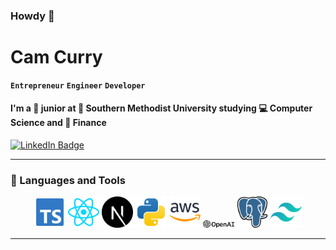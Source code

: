 ### Howdy 👋

# Cam Curry

**`Entrepreneur`**
**`Engineer`**
**`Developer`**

####  I'm a 🥸 junior at 🏫 Southern Methodist University studying 💻 Computer Science and 💼 Finance

<div id="badges">
  <a href="https://www.linkedin.com/in/cameron-curry-b35b98260/" target="_blank" rel="noopener">
    <img src="https://img.shields.io/badge/LinkedIn-blue?style=for-the-badge&logo=linkedin&logoColor=white" alt="LinkedIn Badge"/>
  </a>
</div>

---

### 🧰 Languages and Tools

<div align="center">
  <img alt="TypeScript" width="50px" src="https://github.com/cammycurry/cammycurry/blob/main/svg/typescript-official-svgrepo-com.svg" />
  <img alt="React" width="50px" src="https://github.com/cammycurry/cammycurry/blob/main/svg/react-svgrepo-com.svg" />
  <img alt="NextJS" width="50px" src="https://github.com/cammycurry/cammycurry/blob/main/svg/nextjs-fill-svgrepo-com.svg" />
  <img alt="Python" width="50px" src="https://github.com/cammycurry/cammycurry/blob/main/svg/python-svgrepo-com.svg"/>
  <img alt="AWS" width="50px" src="https://github.com/cammycurry/cammycurry/blob/main/svg/aws-svgrepo-com.svg"/>
  <img alt="OpenAI" width="50px" src="https://github.com/cammycurry/cammycurry/blob/main/svg/openai.svg" />
  <img alt="PostgreSQL" width="50px" src="https://github.com/cammycurry/cammycurry/blob/main/svg/postgresql-svgrepo-com.svg" />
  <img alt="TailwindCSS" width="50px" src="https://github.com/cammycurry/cammycurry/blob/main/svg/tailwindcss-icon-svgrepo-com.svg" />
</div>


---

